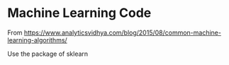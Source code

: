 # Machine Learning Code

From 
https://www.analyticsvidhya.com/blog/2015/08/common-machine-learning-algorithms/

Use the package of sklearn

